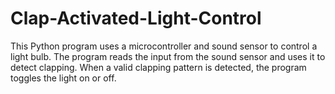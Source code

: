 # Clap-Activated-Light-Control
This Python program uses a microcontroller and sound sensor to control a light bulb. The program reads the input from the sound sensor and uses it to detect clapping. When a valid clapping pattern is detected, the program toggles the light on or off.
